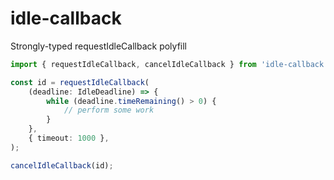 # idle-callback
Strongly-typed requestIdleCallback polyfill


```typescript
import { requestIdleCallback, cancelIdleCallback } from 'idle-callback';

const id = requestIdleCallback(
    (deadline: IdleDeadline) => {
        while (deadline.timeRemaining() > 0) {
            // perform some work
        }
    },
    { timeout: 1000 },
);

cancelIdleCallback(id);
```
